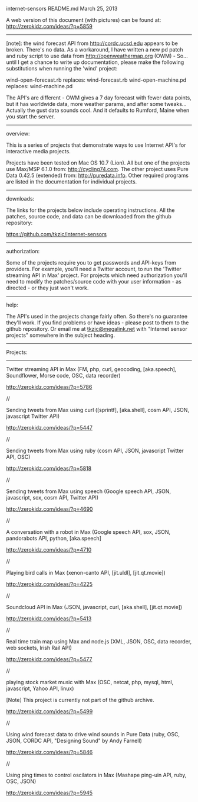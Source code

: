 internet-sensors
README.md
March 25, 2013

A web version of this document (with pictures) can be found at: http://zerokidz.com/ideas/?p=5859

---

[note]: the wind forecast API from http://cordc.ucsd.edu appears to be broken. There's no data. As a 
workaround, I have written a new pd patch and ruby script to use data from http://openweathermap.org (OWM) -
So... until I get a chance to write up documentation, please make the following substitutions when
running the 'wind' project:

wind-open-forecast.rb replaces: wind-forecast.rb
wind-open-machine.pd replaces: wind-machine.pd

The API's are different - OWM gives a 7 day forecast with fewer data points, but it has worldwide data,
more weather params, and after some tweaks... Actually the gust data sounds cool. And it defaults to 
Rumford, Maine when you start the server. 


---
overview:

This is a series of projects that demonstrate ways to use Internet API's for interactive media projects.

Projects have been tested on Mac OS 10.7 (Lion). All but one of the projects use Max/MSP 6.1.0 from: http://cycling74.com. The other project uses Pure Data 0.42.5 (extended) from: http://puredata.info. Other required programs are listed in the documentation for individual projects.

---
downloads:

The links for the projects below include operating instructions. All the patches, source code, and data can be downloaded from the github repository:

 https://github.com/tkzic/internet-sensors

---
authorization:

Some of the projects require you to get passwords and API-keys from providers. For example, you'll need a Twitter account, to run the 'Twitter streaming API in Max' project. For projects which need authorization you'll need to modify the patches/source code with your user information - as directed - or they just won't work.

---
help:

The API's used in the projects change fairly often. So there's no guarantee they'll work. If you find problems or have ideas - please post to them to the github repository. Or email me at tkzic@megalink.net with "Internet sensor projects" somewhere in the subject heading.

---
Projects:

---

Twitter streaming API in Max (FM, php, curl, geocoding, [aka.speech], Soundflower, Morse code, OSC, data recorder)

http://zerokidz.com/ideas/?p=5786

//

Sending tweets from Max using curl ([sprintf], [aka.shell], cosm API, JSON, javascript Twitter API)

http://zerokidz.com/ideas/?p=5447

//
 
Sending tweets from Max using ruby (cosm API, JSON, javascript Twitter API, OSC)

http://zerokidz.com/ideas/?p=5818

//

Sending tweets from Max using speech (Google speech API, JSON, javascript, sox, cosm API, Twitter API)

http://zerokidz.com/ideas/?p=4690

//

A conversation with a robot in Max (Google speech API, sox, JSON,  pandorabots API, python, [aka.speech]

http://zerokidz.com/ideas/?p=4710

//

Playing bird calls in Max (xenon-canto API, [jit.uldl], [jit.qt.movie])

http://zerokidz.com/ideas/?p=4225

//

Soundcloud API in Max (JSON, javascript, curl, [aka.shell], [jit.qt.movie])

http://zerokidz.com/ideas/?p=5413

//

Real time train map using Max and node.js (XML, JSON, OSC, data recorder, web sockets, Irish Rail API)

http://zerokidz.com/ideas/?p=5477

//

playing stock market music with Max (OSC, netcat,  php, mysql, html, javascript, Yahoo API, linux)

[Note] This project is currently not part of the github archive.

http://zerokidz.com/ideas/?p=5499

//

Using wind forecast data to drive wind sounds in Pure Data (ruby, OSC, JSON, CORDC API, "Designing Sound" by Andy Farnell)

http://zerokidz.com/ideas/?p=5846

//

Using ping times to control oscilators in Max (Mashape ping-uin API, ruby, OSC, JSON)

http://zerokidz.com/ideas/?p=5945



